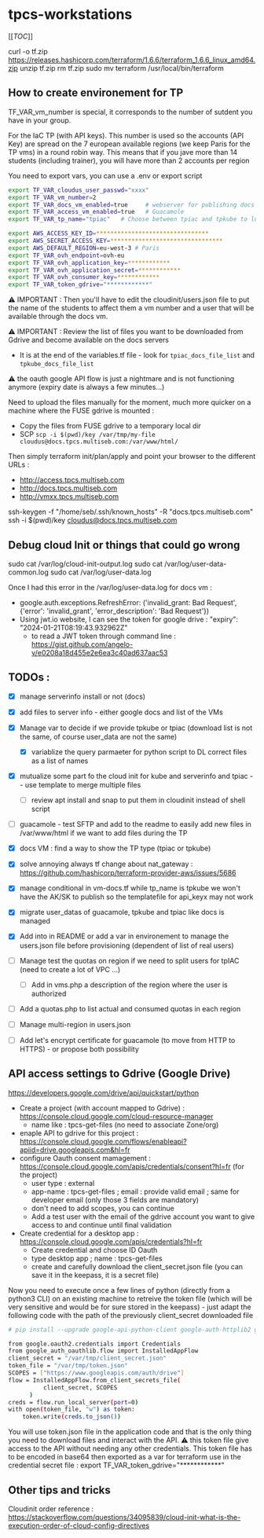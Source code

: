# tpcs-workstations

[[_TOC_]]

curl -o tf.zip https://releases.hashicorp.com/terraform/1.6.6/terraform_1.6.6_linux_amd64.zip
unzip tf.zip
rm tf.zip
sudo mv terraform /usr/local/bin/terraform


## How to create environement for TP

TF_VAR_vm_number is special, it corresponds to the number of sutdent you have in your group.

For the IaC TP (with API keys). This number is used so the accounts (API Key) are spread on the 7 european available regions (we keep Paris for the TP vms) in a round robin way. This means that if you jave more than 14 students (including trainer), you will have more than 2 accounts per region


You need to export vars, you can use a .env or export script
```bash
export TF_VAR_cloudus_user_passwd="xxxx"
export TF_VAR_vm_number=2
export TF_VAR_docs_vm_enabled=true     # webserver for publishing docs
export TF_VAR_access_vm_enabled=true   # Guacamole
export TF_VAR_tp_name="tpiac"   # Choose between tpiac and tpkube to load specific user_data

export AWS_ACCESS_KEY_ID=********************************
export AWS_SECRET_ACCESS_KEY=********************************
export AWS_DEFAULT_REGION=eu-west-3 # Paris
export TF_VAR_ovh_endpoint=ovh-eu
export TF_VAR_ovh_application_key=************
export TF_VAR_ovh_application_secret=************
export TF_VAR_ovh_consumer_key=************
export TF_VAR_token_gdrive="************"
```

:warning: IMPORTANT : Then you'll have to edit the cloudinit/users.json file to put the name of the students to affect them a vm number and a user that will be available through the docs vm.

:warning: IMPORTANT : Review the list of files you want to be downloaded from Gdrive and become available on the docs servers
- It is at the end of the variables.tf file - look for `tpiac_docs_file_list` and `tpkube_docs_file_list`

:warning: the oauth google API flow is just a nightmare and is not functioning anymore (expiry date is always a few minutes...)

Need to upload the files manually for the moment, much more quicker on a machine where the FUSE gdrive is mounted :

  - Copy the files from FUSE gdrive to a temporary local dir
  - SCP `scp -i $(pwd)/key /var/tmp/my-file cloudus@docs.tpcs.multiseb.com:/var/www/html/`

Then simply terraform init/plan/apply and point your browser to the different URLs :

- http://access.tpcs.multiseb.com
- http://docs.tpcs.multiseb.com
- http://vmxx.tpcs.multiseb.com

ssh-keygen -f "/home/seb/.ssh/known_hosts" -R "docs.tpcs.multiseb.com"
ssh -i $(pwd)/key cloudus@docs.tpcs.multiseb.com

## Debug cloud Init or things that could go wrong

sudo cat /var/log/cloud-init-output.log
sudo cat /var/log/user-data-common.log
sudo cat /var/log/user-data.log

Once I had this error in the /var/log/user-data.log for docs vm :

  - google.auth.exceptions.RefreshError: ('invalid_grant: Bad Request', {'error': 'invalid_grant', 'error_description': 'Bad Request'})
  - Using jwt.io website, I can see the token for google drive : "expiry": "2024-01-21T08:19:43.932962Z"
    - to read a JWT token through command line : https://gist.github.com/angelo-v/e0208a18d455e2e6ea3c40ad637aac53



## TODOs : 
- [x] manage serverinfo install or not (docs)
- [x] add files to server info - either google docs and list of the VMs
- [x] Manage var to decide if we provide tpkube or tpiac (download list is not the same, of course user_data are not the same)
  - [x] variablize the query parmaeter for python script to DL correct files  as a list of names
- [x] mutualize some part fo the cloud init for kube and serverinfo and tpiac -- use template to merge multiple files
  - [ ] review apt install and snap to put them in cloudinit instead of shell script
- [ ] guacamole - test SFTP and add to the readme to easily add new files in /var/www/html if we want to add files during the TP
- [x] docs VM : find a way to show the TP type (tpiac or tpkube)
- [x] solve annoying always tf change about nat_gateway : https://github.com/hashicorp/terraform-provider-aws/issues/5686
- [x] manage conditional in vm-docs.tf while tp_name is tpkube we won't have the AK/SK to publish so the templatefile for api_keyx may not work
- [x] migrate user_datas of guacamole, tpkube and tpiac like docs is managed
- [x] Add into in README or add a var in environement to manage the users.json file before provisioning (dependent of list of real users)
- [ ] Manage test the quotas on region if we need to split users for tpIAC (need to create a lot of VPC ...)
  - [ ] Add in vms.php a description of the region where the user is authorized
- [ ] Add a quotas.php to list actual and consumed quotas in each region
- [ ] Manage multi-region in users.json 
- [ ] Add let's encrypt certificate for guacamole (to move from HTTP to HTTPS) - or propose both possibility


## API access settings to Gdrive (Google Drive)

https://developers.google.com/drive/api/quickstart/python

- Create a project (with account mapped to Gdrive) : https://console.cloud.google.com/cloud-resource-manager
  - name like : tpcs-get-files (no need to associate Zone/org)
- enaple API to gdrive for this project : https://console.cloud.google.com/flows/enableapi?apiid=drive.googleapis.com&hl=fr
- configure Oauth consent mamagement : https://console.cloud.google.com/apis/credentials/consent?hl=fr (for the project)
  - user type : external
  - app-name : tpcs-get-files ; email : provide valid email ; same for developer email (only those 3 fields are mandatory)
  - don't need to add scopes, you can continue
  - Add a test user with the email of the gdrive account you want to give access to and continue until final validation
- Create credential for a desktop app :  https://console.cloud.google.com/apis/credentials?hl=fr
  - Create credential and choose ID Oauth
  - type desktop app ; name : tpcs-get-files
  - create and carefully download the client_secret.json file (you can save it in the keepass, it is a secret file)

Now you need to execute once a few lines of python (directly from a python3 CLI) on an existing machine to retreive the token file (which will be very sensitive and would be for sure stored in the keepass) - just adapt the following code with the path of the previously client_secret downloaded file

```bash
# pip install --upgrade google-api-python-client google-auth-httplib2 google-auth-oauthlib

from google.oauth2.credentials import Credentials
from google_auth_oauthlib.flow import InstalledAppFlow
client_secret = "/var/tmp/client_secret.json"
token_file = "/var/tmp/token.json"
SCOPES = ["https://www.googleapis.com/auth/drive"]
flow = InstalledAppFlow.from_client_secrets_file(
          client_secret, SCOPES
      )
creds = flow.run_local_server(port=0)
with open(token_file, "w") as token:
    token.write(creds.to_json())
```

You will use token.json file in the application code and that is the only thing you need to download files and interact with the API. :warning: this token file give access to the API without needing any other credentials.
This token file has to be encoded in base64 then exported as a var for terraform use in the credential secret file : export TF_VAR_token_gdrive="************"

## Other tips and tricks

Cloudinit order reference :
https://stackoverflow.com/questions/34095839/cloud-init-what-is-the-execution-order-of-cloud-config-directives

